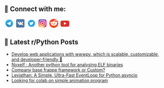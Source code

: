 ## 🔎 Connect with me:
[<img src="https://github.com/bullbesh/bullbesh/blob/main/images/Telegram.png" width="32" height="32" />](https://t.me/bullbesh)
[<img src="https://github.com/bullbesh/bullbesh/blob/main/images/VK.png" width="32" height="32" />](https://vk.com/bullbesh)
[<img src="https://github.com/bullbesh/bullbesh/blob/main/images/Twitter.png" width="32" height="32" />](https://twitter.com/bullbesh1)
[<img src="https://github.com/bullbesh/bullbesh/blob/main/images/Instagram.png" width="32" height="32" />](https://www.instagram.com/bullbesh)
[<img src="https://github.com/bullbesh/bullbesh/blob/main/images/Reddit.png" width="32" height="32" />](https://www.reddit.com/user/bullbesh)
[<img src="https://github.com/bullbesh/bullbesh/blob/main/images/YouTube.png" width="32" height="32" />](https://www.youtube.com/channel/UCtfjRs6uzgq5mfm8S06WTcg)

## 📕 Latest r/Python Posts
<!-- BLOG-POST-LIST:START -->
- [Develop web applications with wwwpy, which is scalable, customizable, and developer-friendly 🚀](https://www.reddit.com/r/Python/comments/1i12yib/develop_web_applications_with_wwwpy_which_is/)
- [Nyxelf : Another python tool for analysing ELF binaries](https://www.reddit.com/r/Python/comments/1i11p90/nyxelf_another_python_tool_for_analysing_elf/)
- [Company base frappe framework or Custom?](https://www.reddit.com/r/Python/comments/1i0ywzo/company_base_frappe_framework_or_custom/)
- [Leviathan: A Simple, Ultra-Fast EventLoop for Python asyncio](https://www.reddit.com/r/Python/comments/1i0yb1m/leviathan_a_simple_ultrafast_eventloop_for_python/)
- [Looking for colab on simple animation program](https://www.reddit.com/r/Python/comments/1i0u5lj/looking_for_colab_on_simple_animation_program/)
<!-- BLOG-POST-LIST:END -->

